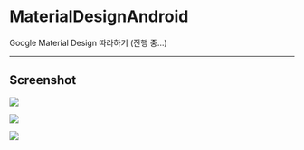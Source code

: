 # MaterialDesignAndroid

Google Material Design 따라하기 (진행 중...)

---

## Screenshot

![](https://cdn-images-1.medium.com/max/400/1*yoOvrqwfX57JuQgesG0cRw.png)

![](https://cdn-images-1.medium.com/max/400/1*DHrUqT4xreWSgOjXZYttmg.png)

![](https://cdn-images-1.medium.com/max/400/1*zatOnUnV02IbLfFARfmT8Q.png)
